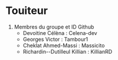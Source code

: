 # Touiteur

1. Membres du groupe et ID Github
    *  Devoitine Célèna : Celena-dev
    *  Georges Victor : Tambour1
    *  Cheklat Ahmed-Massi : Massicito
    *  Richardin--Dutilleul Killian : KillianRD
